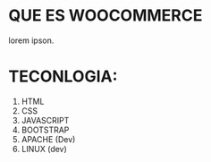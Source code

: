 # QUE ES WOOCOMMERCE

lorem ipson.

# TECONLOGIA:

1. HTML
2. CSS
3. JAVASCRIPT
4. BOOTSTRAP
5. APACHE (Dev)
6. LINUX (dev)
